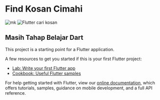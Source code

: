 # Find Kosan Cimahi
![mk](https://user-images.githubusercontent.com/45836868/154500607-43c90689-f193-49e2-82de-c0337329f16c.JPG)
![Flutter cari kosan](https://user-images.githubusercontent.com/45836868/157862544-a59f75c2-e12f-4a51-9ec8-d809f440572f.JPG)



## Masih Tahap Belajar Dart

This project is a starting point for a Flutter application.

A few resources to get you started if this is your first Flutter project:

- [Lab: Write your first Flutter app](https://flutter.dev/docs/get-started/codelab)
- [Cookbook: Useful Flutter samples](https://flutter.dev/docs/cookbook)

For help getting started with Flutter, view our
[online documentation](https://flutter.dev/docs), which offers tutorials,
samples, guidance on mobile development, and a full API reference.

